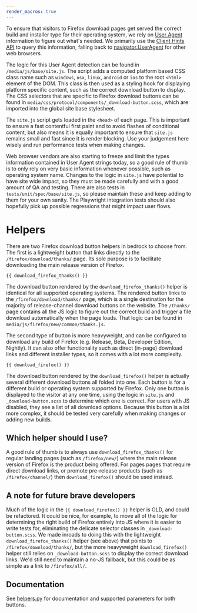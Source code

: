 ```yaml
---
render_macros: true
---
```


To ensure that visitors to Firefox download pages get served the correct build and installer type for their operating system, we rely on [User Agent](https://developer.mozilla.org/docs/Glossary/User_agent) information to figure out what's needed. We primarily use the [Client Hints API](https://developer.mozilla.org/docs/Web/HTTP/Guides/Client_hints) to query this information, falling back to [navigator.UserAgent](https://developer.mozilla.org/docs/Web/API/Navigator/userAgent) for other web browsers.

The logic for this User Agent detection can be found in `/media/js/base/site.js`. The script adds a computed platform based CSS class name such as `windows`, `osx`, `linux`, `android` or `ios` to the root `<html>` element of the DOM. This class is then used as a styling hook for displaying platform specific content, such as the correct download button to display. The CSS selectors that are specific to Firefox download buttons can be found in `media/css/protocol/components/_download-button.scss`, which are imported into the global site base stylesheet.

The `site.js` script gets loaded in the `<head>` of each page. This is important to ensure a fast contentful first paint and to avoid flashes of conditional content, but also means it is equally important to ensure that `site.js` remains small and fast since it is render blocking. Use your judgement here wisely and run performance tests when making changes.

Web browser vendors are also starting to freeze and limit the types information contained in User Agent strings today, so a good rule of thumb is to only rely on very basic information whenever possible, such as operating system name. Changes to the logic in `site.js` have potential to have site wide impact, so they must be made carefully and with a good amount of QA and testing. There are also tests in `tests/unit/spec/base/site.js`, so please maintain these and keep adding to them for your own sanity. The Playwright integration tests should also hopefully pick up possible regressions that might impact user flows.

# Helpers

There are two Firefox download button helpers in bedrock to choose from. The first is a lightweight button that links directly to the `/firefox/download/thanks/` page. Its sole purpose is to facilitate downloading the main release version of Firefox.

``` jinja
{{ download_firefox_thanks() }}
```

The download button rendered by the `download_firefox_thanks()` helper is identical for all supported operating systems. The rendered button links to the `/firefox/download/thanks/` page, which is a single destination for the majority of release-channel download buttons on the website. The `/thanks/` page contains all the JS logic to figure out the correct build and trigger a file download automatically when the page loads. That logic can be found in `media/js/firefox/new/common/thanks.js`.

The second type of button is more heavyweight, and can be configured to download any build of Firefox (e.g. Release, Beta, Developer Edition, Nightly). It can also offer functionality such as direct (in-page) download links and different installer types, so it comes with a lot more complexity.

``` jinja
{{ download_firefox() }}
```

The download button rendered by the `download_firefox()` helper is actually several different download buttons all folded into one. Each button is for a different build or operating system supported by Firefox. Only one button is displayed to the visitor at any one time, using the logic in `site.js` and `_download-button.scss` to determine which one is correct. For users with JS disabled, they see a list of all download options. Because this button is a lot more complex, it should be tested very carefully when making changes or adding new builds.

## Which helper should I use?

A good rule of thumb is to always use `download_firefox_thanks()` for regular landing pages (such as `/firefox/new/`) where the main release version of Firefox is the product being offered. For pages pages that require direct download links, or promote pre-release products (such as `/firefox/channel/`) then `download_firefox()` should be used instead.

## A note for future brave developers

Much of the logic in the `{{ download_firefox() }}` helper is OLD, and could be refactored. It could be nice, for example, to move all of the logic for determining the right build of Firefox entirely into JS where it is easier to write tests for, eliminating the delicate selector classes in `_download-button.scss`. We made inroads to doing this with the lightweight `download_firefox_thanks()` helper (see above) that points to `/firefox/download/thanks/`, but the more heavyweight `download_firefox()` helper still relies on `_download-button.scss` to display the correct download links. We'd still need to maintain a no-JS fallback, but this could be as simple as a link to `/firefox/all/`.

## Documentation

See [helpers.py](https://github.com/mozilla/bedrock/blob/main/bedrock/firefox/templatetags/helpers.py) for documentation and supported parameters for both buttons.


